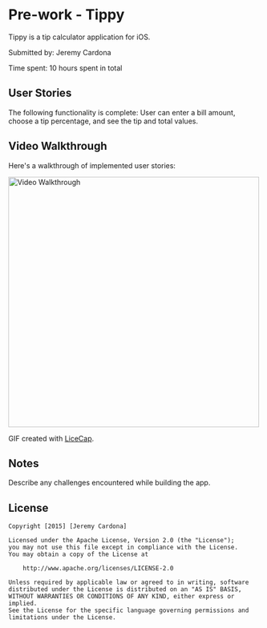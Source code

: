 # Pre-work - Tippy

Tippy is a tip calculator application for iOS.

Submitted by: Jeremy Cardona

Time spent: 10 hours spent in total

## User Stories

The following functionality is complete:
User can enter a bill amount, choose a tip percentage, and see the tip and total values.


## Video Walkthrough 

Here's a walkthrough of implemented user stories:

<img src='http://imgur.com/w7Bu106' title='Video Walkthrough' width='500px' alt='Video Walkthrough' />

GIF created with [LiceCap](http://www.cockos.com/licecap/).

## Notes

Describe any challenges encountered while building the app.

## License

    Copyright [2015] [Jeremy Cardona]

    Licensed under the Apache License, Version 2.0 (the "License");
    you may not use this file except in compliance with the License.
    You may obtain a copy of the License at

        http://www.apache.org/licenses/LICENSE-2.0

    Unless required by applicable law or agreed to in writing, software
    distributed under the License is distributed on an "AS IS" BASIS,
    WITHOUT WARRANTIES OR CONDITIONS OF ANY KIND, either express or implied.
    See the License for the specific language governing permissions and
    limitations under the License.
